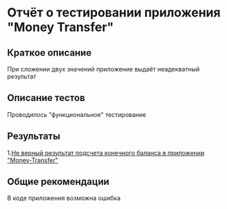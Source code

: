 # Отчёт о тестировании приложения "Money Transfer"
## Краткое описание
При сложении двух значений приложение выдаёт неадекватный результат

## Описание тестов
Проводилось "функциональное" тестирование

## Результаты
 1.[Не верный результат подсчета конечного баланса в приложении "Money-Transfer"](https://github.com/RomanMachnev/Money-Transfer/issues/1)
 
 

## Общие рекомендации
В коде приложения возможна ошибка